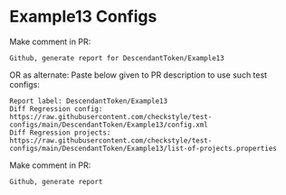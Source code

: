 # Example13 Configs
Make comment in PR:
```
Github, generate report for DescendantToken/Example13
```
OR as alternate:
Paste below given to PR description to use such test configs:
```
Report label: DescendantToken/Example13
Diff Regression config: https://raw.githubusercontent.com/checkstyle/test-configs/main/DescendantToken/Example13/config.xml
Diff Regression projects: https://raw.githubusercontent.com/checkstyle/test-configs/main/DescendantToken/Example13/list-of-projects.properties
```
Make comment in PR:
```
Github, generate report
```
